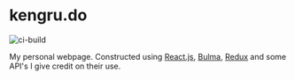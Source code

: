 # kengru.do
![ci-build](https://travis-ci.org/kengru/kengru.do.svg?branch=master)

My personal webpage.
Constructed using [React.js](http://reactjs.org/), [Bulma](bulma.io/), [Redux](https://redux.js.org/introduction/getting-started) and some API's I give credit on their use.
